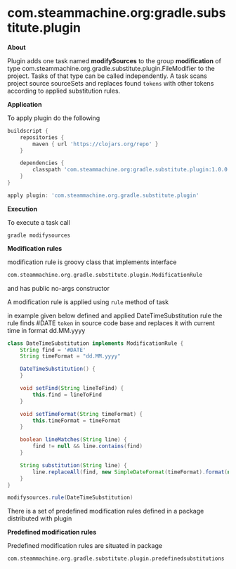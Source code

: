 # com.steammachine.org:gradle.substitute.plugin


**About**

Plugin adds one task named **modifySources** to the  group **modification** of type com.steammachine.org.gradle.substitute.plugin.FileModifier to the project.
Tasks of that type can be called independently. A task scans project source sourceSets and replaces found `tokens` 
with other tokens according to applied substitution rules.



**Application**

To apply plugin do the following

```groovy
buildscript {
    repositories {
        maven { url 'https://clojars.org/repo' }
    }

    dependencies {
        classpath 'com.steammachine.org:gradle.substitute.plugin:1.0.0'
    }
}

apply plugin: 'com.steammachine.org.gradle.substitute.plugin'

```

**Execution**

To execute a task call

```text
gradle modifysources
```

**Modification rules**

modification rule is groovy class that implements interface

```groovy 
com.steammachine.org.gradle.substitute.plugin.ModificationRule 
```
and has public no-args constructor

A modification rule is applied using `rule` method of task  

in example given below defined and applied DateTimeSubstitution rule
the rule finds #DATE `token` in source code base and replaces it with current time in format dd.MM.yyyy
```groovy 
class DateTimeSubstitution implements ModificationRule {
    String find = '#DATE'
    String timeFormat = "dd.MM.yyyy"

    DateTimeSubstitution() {
    }

    void setFind(String lineToFind) {
        this.find = lineToFind
    }

    void setTimeFormat(String timeFormat) {
        this.timeFormat = timeFormat
    }

    boolean lineMatches(String line) {
        find != null && line.contains(find)
    }

    String substitution(String line) {
        line.replaceAll(find, new SimpleDateFormat(timeFormat).format(new Date()))
    }
}

modifysources.rule(DateTimeSubstitution)
```


There is a set of predefined modification rules defined in a package distributed with plugin 


**Predefined modification rules**


Predefined modification rules are situated in package 
```groovy 
com.steammachine.org.gradle.substitute.plugin.predefinedsubstitutions
```





